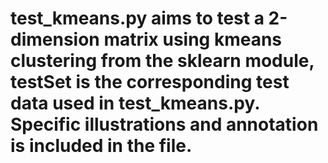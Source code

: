 # test_kmeans.py aims to test a 2-dimension matrix using kmeans clustering from the sklearn module, testSet is the corresponding test data used in test_kmeans.py. Specific illustrations and annotation is included in the file.
